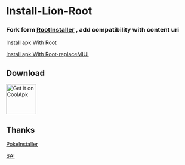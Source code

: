 # Install-Lion-Root

### Fork form [RootInstaller](https://gitee.com/Bave/RootInstaller) , add compatibility with content uri

Install apk With Root

[Install apk With Root-replaceMIUI](https://github.com/dadaewq/Install-Lion-Root/tree/replaceMIUI)

## Download
[<img src="https://www.coolapk.com/static/images/header-logo.png"
     alt="Get it on CoolApk"
     height="80">](https://www.coolapk.com/apk/com.modosa.rootinstaller)


## Thanks


[PokeInstaller](https://github.com/bavelee/PokeInstaller)  

[SAI](https://github.com/Aefyr/SAI)  

